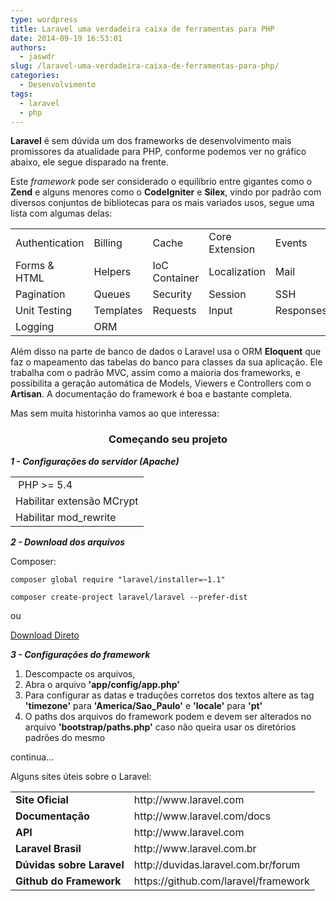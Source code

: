 ```yaml
---
type: wordpress
title: Laravel uma verdadeira caixa de ferramentas para PHP
date: 2014-09-19 16:53:01
authors:
  - jaswdr
slug: /laravel-uma-verdadeira-caixa-de-ferramentas-para-php/
categories:
  - Desenvolvimento
tags:
  - laravel
  - php
---
```


<strong>Laravel</strong> é sem dúvida um dos frameworks de desenvolvimento mais promissores da atualidade para PHP, conforme podemos ver no gráfico abaixo, ele segue disparado na frente.

Este <em>framework</em> pode ser considerado o equilíbrio entre gigantes como o <strong>Zend</strong> e alguns menores como o <strong>CodeIgniter</strong> e <strong>Silex</strong>, vindo por padrão com diversos conjuntos de bibliotecas para os mais variados usos, segue uma lista com algumas delas:
<table>
<tbody>
<tr>
<td>Authentication</td>
<td>Billing</td>
<td>Cache</td>
<td>Core Extension</td>
<td>Events</td>
<td>Facades</td>
</tr>
<tr>
<td>Forms &amp; HTML</td>
<td>Helpers</td>
<td>IoC Container</td>
<td>Localization</td>
<td>Mail</td>
<td>Package Development</td>
</tr>
<tr>
<td>Pagination</td>
<td>Queues</td>
<td>Security</td>
<td>Session</td>
<td>SSH</td>
<td>Templates</td>
</tr>
<tr>
<td>Unit Testing</td>
<td>Templates</td>
<td>Requests</td>
<td>Input</td>
<td>Responses</td>
<td>Errors</td>
</tr>
<tr>
<td>Logging</td>
<td>ORM</td>
<td></td>
<td></td>
<td></td>
<td></td>
</tr>
</tbody>
</table>
Além disso na parte de banco de dados o Laravel usa o ORM <strong>Eloquent</strong> que faz o mapeamento das tabelas do banco para classes da sua aplicação. Ele trabalha com o padrão MVC, assim como a maioria dos frameworks, e possibilita a geração automática de Models, Viewers e Controllers com o <strong>Artisan</strong>. A documentação do framework é boa e bastante completa.

Mas sem muita historinha vamos ao que interessa:
<h3 style="text-align: center;">Começando seu projeto</h3>
<em><strong>1 - Configurações do servidor (Apache)</strong>
</em>
<table>
<tbody>
<tr>
<td> PHP &gt;= 5.4</td>
</tr>
<tr>
<td>Habilitar extensão MCrypt</td>
</tr>
<tr>
<td>Habilitar mod_rewrite</td>
</tr>
</tbody>
</table>
<strong><em>2 - Download dos arquivos</em></strong>

Composer:
<pre class="prettyprint prettyprinted"><code><span class="pln">composer </span><span class="kwd">global</span> <span class="kwd">require</span> <span class="str">"laravel/installer=~1.1"</span></code></pre>
<pre class="prettyprint prettyprinted"><code><span class="pln">composer create</span><span class="pun">-</span><span class="pln">project laravel</span><span class="pun">/</span><span class="pln">laravel </span><span class="pun">--</span><span class="pln">prefer</span><span class="pun">-</span><span class="pln">dist</span></code></pre>
ou

<a title="Download direto" href="https://github.com/laravel/laravel/archive/master.zip" target="_blank">Download Direto</a>

<strong><em>3 - Configurações do framework</em></strong>
<ol>
	<li>Descompacte os arquivos,</li>
	<li>Abra o arquivo <strong>'app/config/app.php'</strong></li>
	<li>Para configurar as datas e traduções corretos dos textos altere as tag <strong>'timezone'</strong> para <strong>'America/Sao_Paulo'</strong> e <strong>'locale'</strong> para <strong>'pt'
</strong></li>
	<li>O paths dos arquivos do framework podem e devem ser alterados no arquivo <strong>'bootstrap/paths.php'</strong> caso não queira usar os diretórios padrões do mesmo</li>
</ol>
continua...

Alguns sites úteis sobre o Laravel:
<table>
<tbody>
<tr>
<td><strong>Site Oficial</strong></td>
<td>http://www.laravel.com</td>
</tr>
<tr>
<td><strong>Documentação</strong></td>
<td>http://www.laravel.com/docs</td>
</tr>
<tr>
<td><strong>API</strong></td>
<td>http://www.laravel.com</td>
</tr>
<tr>
<td><strong>Laravel Brasil</strong></td>
<td>http://www.laravel.com.br</td>
</tr>
<tr>
<td><strong>Dúvidas sobre Laravel</strong></td>
<td>http://duvidas.laravel.com.br/forum</td>
</tr>
<tr>
<td><strong>Github do Framework</strong></td>
<td>https://github.com/laravel/framework</td>
</tr>
</tbody>
</table>
